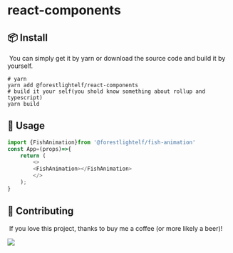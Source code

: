 #                                           react-components

##  :package: Install

​	You can simply get it by yarn or download the source code and build it by yourself.

```shell
# yarn
yarn add @forestlightelf/react-components
# build it your self(you shold know something about rollup and typescript)
yarn build
```

## :book: Usage

```javascript
import {FishAnimation}from '@forestlightelf/fish-animation'
const App=(props)=>{
    return (
        <>
        <FishAnimation></FishAnimation>
        </>
    );
}
```

## :handshake: Contributing

​	If you love this project, thanks to buy me a coffee (or more likely a beer)!

![](https://github.com/forestlightelf/picture-store/blob/master/code.png)